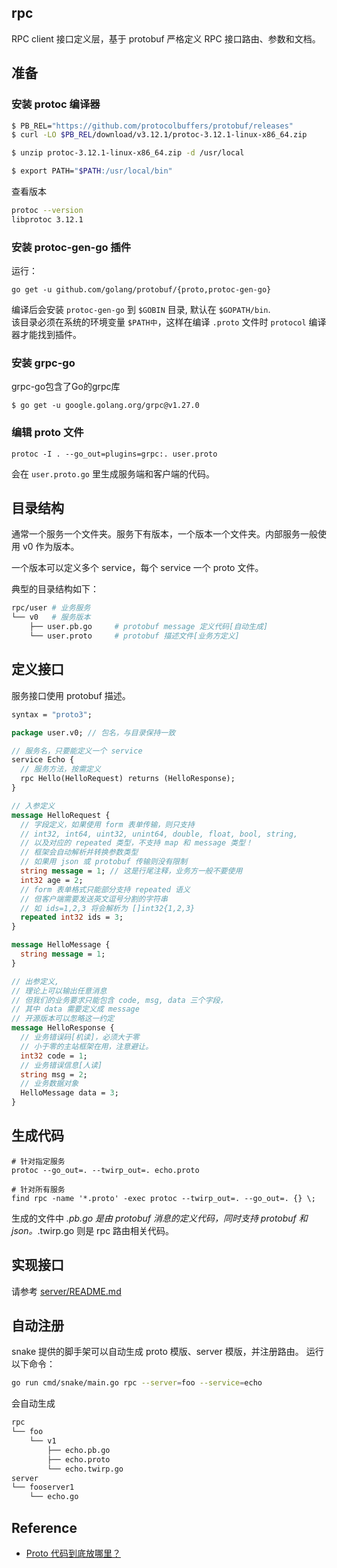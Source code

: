 ## rpc

RPC client 接口定义层，基于 protobuf 严格定义 RPC 接口路由、参数和文档。

## 准备

### 安装 protoc 编译器

```bash
$ PB_REL="https://github.com/protocolbuffers/protobuf/releases"
$ curl -LO $PB_REL/download/v3.12.1/protoc-3.12.1-linux-x86_64.zip

$ unzip protoc-3.12.1-linux-x86_64.zip -d /usr/local

$ export PATH="$PATH:/usr/local/bin"
```

查看版本

```bash
protoc --version
libprotoc 3.12.1
```

### 安装 protoc-gen-go 插件

运行：

```shell script
go get -u github.com/golang/protobuf/{proto,protoc-gen-go}
```

编译后会安装 `protoc-gen-go` 到 `$GOBIN` 目录, 默认在 `$GOPATH/bin`.   
该目录必须在系统的环境变量 `$PATH中`，这样在编译 `.proto` 文件时 `protocol` 编译器才能找到插件。

### 安装 grpc-go

grpc-go包含了Go的grpc库

```
$ go get -u google.golang.org/grpc@v1.27.0
```

### 编辑 proto 文件

```shell script
protoc -I . --go_out=plugins=grpc:. user.proto
```

会在 `user.proto.go` 里生成服务端和客户端的代码。

## 目录结构

通常一个服务一个文件夹。服务下有版本，一个版本一个文件夹。内部服务一般使用 v0 作为版本。

一个版本可以定义多个 service，每个 service 一个 proto 文件。

典型的目录结构如下：

```bash
rpc/user # 业务服务
└── v0   # 服务版本
    ├── user.pb.go     # protobuf message 定义代码[自动生成]
    └── user.proto     # protobuf 描述文件[业务方定义]
```

## 定义接口

服务接口使用 protobuf 描述。

```proto
syntax = "proto3";

package user.v0; // 包名，与目录保持一致

// 服务名，只要能定义一个 service
service Echo {
  // 服务方法，按需定义
  rpc Hello(HelloRequest) returns (HelloResponse);
}

// 入参定义
message HelloRequest {
  // 字段定义，如果使用 form 表单传输，则只支持
  // int32, int64, uint32, unint64, double, float, bool, string,
  // 以及对应的 repeated 类型，不支持 map 和 message 类型！
  // 框架会自动解析并转换参数类型
  // 如果用 json 或 protobuf 传输则没有限制
  string message = 1; // 这是行尾注释，业务方一般不要使用
  int32 age = 2;
  // form 表单格式只能部分支持 repeated 语义
  // 但客户端需要发送英文逗号分割的字符串
  // 如 ids=1,2,3 将会解析为 []int32{1,2,3}
  repeated int32 ids = 3;
}

message HelloMessage {
  string message = 1;
}

// 出参定义,
// 理论上可以输出任意消息
// 但我们的业务要求只能包含 code, msg, data 三个字段，
// 其中 data 需要定义成 message
// 开源版本可以怱略这一约定
message HelloResponse {
  // 业务错误码[机读]，必须大于零
  // 小于零的主站框架在用，注意避让。
  int32 code = 1;
  // 业务错误信息[人读]
  string msg = 2;
  // 业务数据对象
  HelloMessage data = 3;
}
```

## 生成代码

```
# 针对指定服务
protoc --go_out=. --twirp_out=. echo.proto

# 针对所有服务
find rpc -name '*.proto' -exec protoc --twirp_out=. --go_out=. {} \;
```

生成的文件中 *.pb.go 是由 protobuf 消息的定义代码，同时支持 protobuf 和 json。*.twirp.go 则是 rpc 路由相关代码。

## 实现接口

请参考 [server/README.md](https://github.com/1024casts/snake/tree/master/internal/server/README.md)

## 自动注册

snake 提供的脚手架可以自动生成 proto 模版、server 模版，并注册路由。 运行以下命令：

```bash
go run cmd/snake/main.go rpc --server=foo --service=echo
```

会自动生成

```bash
rpc
└── foo
    └── v1
        ├── echo.pb.go
        ├── echo.proto
        └── echo.twirp.go
server
└── fooserver1
    └── echo.go
```

## Reference

- [Proto 代码到底放哪里？](https://eddycjy.com/posts/where-is-proto/)
